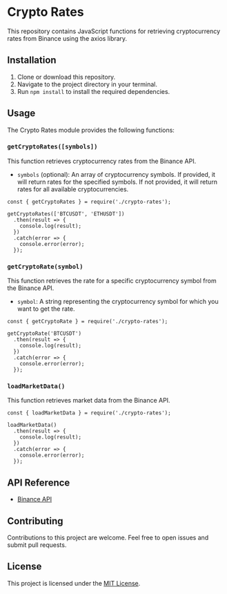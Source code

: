   <h1>Crypto Rates</h1>
  
  <p>This repository contains JavaScript functions for retrieving cryptocurrency rates from Binance using the axios library.</p>
  
  <h2>Installation</h2>
  
  <ol>
    <li>Clone or download this repository.</li>
    <li>Navigate to the project directory in your terminal.</li>
    <li>Run <code>npm install</code> to install the required dependencies.</li>
  </ol>
  
  <h2>Usage</h2>
  
  <p>The Crypto Rates module provides the following functions:</p>
  
  <h3><code>getCryptoRates([symbols])</code></h3>
  
  <p>This function retrieves cryptocurrency rates from the Binance API.</p>
  
  <ul>
    <li><code>symbols</code> (optional): An array of cryptocurrency symbols. If provided, it will return rates for the specified symbols. If not provided, it will return rates for all available cryptocurrencies.</li>
  </ul>
  
  <pre><code>const { getCryptoRates } = require('./crypto-rates');
  
getCryptoRates(['BTCUSDT', 'ETHUSDT'])
  .then(result => {
    console.log(result);
  })
  .catch(error => {
    console.error(error);
  });</code></pre>
  
  <h3><code>getCryptoRate(symbol)</code></h3>
  
  <p>This function retrieves the rate for a specific cryptocurrency symbol from the Binance API.</p>
  
  <ul>
    <li><code>symbol</code>: A string representing the cryptocurrency symbol for which you want to get the rate.</li>
  </ul>
  
  <pre><code>const { getCryptoRate } = require('./crypto-rates');
  
getCryptoRate('BTCUSDT')
  .then(result => {
    console.log(result);
  })
  .catch(error => {
    console.error(error);
  });</code></pre>
  
  <h3><code>loadMarketData()</code></h3>
  
  <p>This function retrieves market data from the Binance API.</p>
  
  <pre><code>const { loadMarketData } = require('./crypto-rates');
  
loadMarketData()
  .then(result => {
    console.log(result);
  })
  .catch(error => {
    console.error(error);
  });</code></pre>
  
  <h2>API Reference</h2>
  
  <ul>
    <li><a href="https://binance-docs.github.io/apidocs/spot/en/#symbol-price-ticker">Binance API</a></li>
  </ul>
  
  <h2>Contributing</h2>
  
  <p>Contributions to this project are welcome. Feel free to open issues and submit pull requests.</p>
  
  <h2>License</h2>
  
  <p>This project is licensed under the <a href="LICENSE">MIT License</a>.</p>